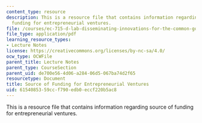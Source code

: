 ```yaml
---
content_type: resource
description: This is a resource file that contains information regarding source of
  funding for entrepreneurial ventures.
file: /courses/ec-715-d-lab-disseminating-innovations-for-the-common-good-spring-2007/6154085359ccf790edb0eccf220b5ac8_MITEC_715S07_lec13.pdf
file_type: application/pdf
learning_resource_types:
- Lecture Notes
license: https://creativecommons.org/licenses/by-nc-sa/4.0/
ocw_type: OCWFile
parent_title: Lecture Notes
parent_type: CourseSection
parent_uid: de700e56-4d06-a284-06d5-067ba74d2f65
resourcetype: Document
title: Source of Funding for Entrepreneurial Ventures
uid: 61540853-59cc-f790-edb0-eccf220b5ac8
---
```

This is a resource file that contains information regarding source of funding for entrepreneurial ventures.